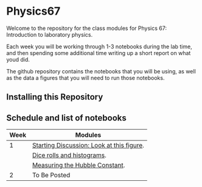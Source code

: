 # Physics67

Welcome to the repository for the class modules for Physics 67: Introduction to laboratory physics.

Each week you will be working through 1-3 notebooks during the lab time, and then spending some additional time writing up a short report on what youd did.

The github repository contains the notebooks that you will be using, as well as the data a figures that you will need to run those notebooks.

## Installing this Repository









## Schedule and list of notebooks

| Week        | Modules     |
| ----------- | ----------- |
| 1           |  [Starting Discussion: Look at this figure](./nb/01_01_Look%20At%20This%20Figure.ipynb).     |
|             |  [Dice rolls and histograms](./nb/01_02_Dice_Rolls_and_Histograms.ipynb). |
|             |  [Measuring the Hubble Constant](./nb/01_03_Hubble_Measurements.ipynb). |
| 2           |  To Be Posted |
